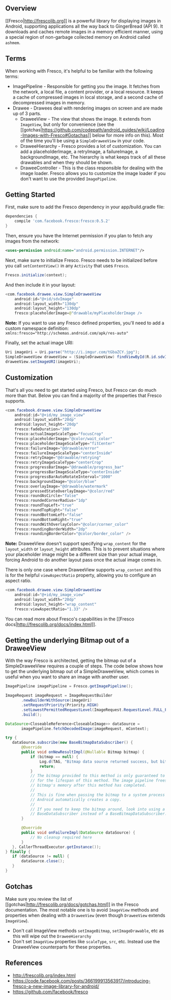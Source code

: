 ## Overview
[[Fresco|http://frescolib.org]] is a powerful library for displaying images in Android, supporting applications all the way back to GingerBread (API 9). It downloads and caches remote images in a memory efficient manner, using a special region of non-garbage collected memory on Android called `ashmem`. 

## Terms
When working with Fresco, it's helpful to be familiar with the following terms:
* ImagePipeline - Responsible for getting you the image. It fetches from the network, a local file, a content provider, or a local resource. It keeps a cache of compressed images in local storage, and a second cache of decompressed images in memory.
* Drawee - Drawees deal with rendering images on screen and are made up of 3 parts.
  * DraweeView - The view that shows the image. It extends from `ImageView`, but only for convenience (see the [[gotchas|https://github.com/codepath/android_guides/wiki/Loading-Images-with-Fresco#Gotachas]] below for more info on this). Most of the time you'll be using a `SimpleDraweeView` in your code.
  * DraweeHierarchy - Fresco provides a lot of customization. You can add a placeholderImage, a retryImage, a failureImage, a backgroundImage, etc. The hierarchy is what keeps track of all these drawables and when they should be shown. 
  * DraweeController - This is the class responsible for dealing with the image loader. Fresco allows you to customize the image loader if you don't want to use the provided `ImagePipeline`.

## Getting Started

First, make sure to add the Fresco dependency in your app/build.gradle file:
```gradle
dependencies {
    compile 'com.facebook.fresco:fresco:0.5.2'
}
```
Then, ensure you have the Internet permission if you plan to fetch any images from the network:
```xml
<uses-permission android:name="android.permission.INTERNET"/>
```

Next, make sure to initialize Fresco. Fresco needs to be initialized before you call `setContentView()` in any `Activity` that uses `Fresco`.

```java
Fresco.initialize(context);
```

And then include it in your layout:
```java
<com.facebook.drawee.view.SimpleDraweeView
    android:id="@+id/sdvImage"
    android:layout_width="130dp"
    android:layout_height="130dp" 
    fresco:placeholderImage=@"drawable/myPlaceholderImage />
```
**Note:** If you want to use any Fresco defined properties, you'll need to add a custom namespace definition:
`xmlns:fresco="http://schemas.android.com/apk/res-auto"`

Finally, set the actual image URI:
```java
Uri imageUri = Uri.parse("http://i.imgur.com/tGbaZCY.jpg");
SimpleDraweeView draweeView = (SimpleDraweeView) findViewById(R.id.sdvImage);
draweeView.setImageURI(imageUri);
```

## Customization
That's all you need to get started using Fresco, but Fresco can do much more than that. Below you can find a majority of the properties that Fresco supports.

```java
<com.facebook.drawee.view.SimpleDraweeView
    android:id="@+id/my_image_view"
    android:layout_width="20dp"
    android:layout_height="20dp"
    fresco:fadeDuration="300"
    fresco:actualImageScaleType="focusCrop"
    fresco:placeholderImage="@color/wait_color"
    fresco:placeholderImageScaleType="fitCenter"
    fresco:failureImage="@drawable/error"
    fresco:failureImageScaleType="centerInside"
    fresco:retryImage="@drawable/retrying"
    fresco:retryImageScaleType="centerCrop"
    fresco:progressBarImage="@drawable/progress_bar"
    fresco:progressBarImageScaleType="centerInside"
    fresco:progressBarAutoRotateInterval="1000"
    fresco:backgroundImage="@color/blue"
    fresco:overlayImage="@drawable/watermark"
    fresco:pressedStateOverlayImage="@color/red"
    fresco:roundAsCircle="false"
    fresco:roundedCornerRadius="1dp"
    fresco:roundTopLeft="true"
    fresco:roundTopRight="false"
    fresco:roundBottomLeft="false"
    fresco:roundBottomRight="true"
    fresco:roundWithOverlayColor="@color/corner_color"
    fresco:roundingBorderWidth="2dp"
    fresco:roundingBorderColor="@color/border_color" />
```

**Note:** DraweeView doesn't support specifying `wrap_content` for the `layout_width` or `layout_height` attributes. This is to prevent situations where your placeholder image might be a different size than your actual image, forcing Android to do another layout pass once the actual image comes in.

There is only one case where DraweeView supports `wrap_content` and this is for the helpful `viewAspectRatio` property, allowing you to configure an aspect ratio.

```java
<com.facebook.drawee.view.SimpleDraweeView
    android:id="@+id/my_image_view"
    android:layout_width="20dp"
    android:layout_height="wrap_content"
    fresco:viewAspectRatio="1.33" />
```

You can read more about Fresco's capabilities in the [[Fresco docs|http://frescolib.org/docs/index.html]].

## Getting the underlying Bitmap out of a DraweeView
With the way Fresco is architected, getting the bitmap out of a SimpleDraweeView requires a couple of steps. The code below shows how to get the underlying bitmap out of a SimpleDraweeView, which comes in useful when you want to share an image with another user.
```java
ImagePipeline imagePipeline = Fresco.getImagePipeline();

ImageRequest imageRequest = ImageRequestBuilder
       .newBuilderWithSource(imageUri)
       .setRequestPriority(Priority.HIGH)
       .setLowestPermittedRequestLevel(ImageRequest.RequestLevel.FULL_FETCH)
       .build();

DataSource<CloseableReference<CloseableImage>> dataSource =
       imagePipeline.fetchDecodedImage(imageRequest, mContext);

try {
   dataSource.subscribe(new BaseBitmapDataSubscriber() {
       @Override
       public void onNewResultImpl(@Nullable Bitmap bitmap) {
           if (bitmap == null) {
               Log.d(TAG, "Bitmap data source returned success, but bitmap null.");
               return;
           }
           // The bitmap provided to this method is only guaranteed to be around 
           // for the lifespan of this method. The image pipeline frees the
           // bitmap's memory after this method has completed.
           // 
           // This is fine when passing the bitmap to a system process as
           // Android automatically creates a copy.
           //
           // If you need to keep the bitmap around, look into using a
           // BaseDataSubscriber instead of a BaseBitmapDataSubscriber.
       }

       @Override
       public void onFailureImpl(DataSource dataSource) {
           // No cleanup required here
       }
   }, CallerThreadExecutor.getInstance());
} finally {
   if (dataSource != null) {
       dataSource.close();
   }
}
```

## Gotchas
Make sure you review the list of [[gotchas|http://frescolib.org/docs/gotchas.html]] in the Fresco documentation. The most notable one is to avoid `ImageView` methods and properties when dealing with a `DraweeView` (even though `DraweeView` extends `ImageView`).
*  Don't call ImageView methods `setImageBitmap`, `setImageDrawable`, etc as this will wipe out the `DraweeHierarchy`
*  Don't set `ImageView` properties like `scaleType`, `src`, etc. Instead use the DraweeView counterparts for these properties.

## References
* http://frescolib.org/index.html
* https://code.facebook.com/posts/366199913563917/introducing-fresco-a-new-image-library-for-android/
* https://github.com/facebook/fresco
